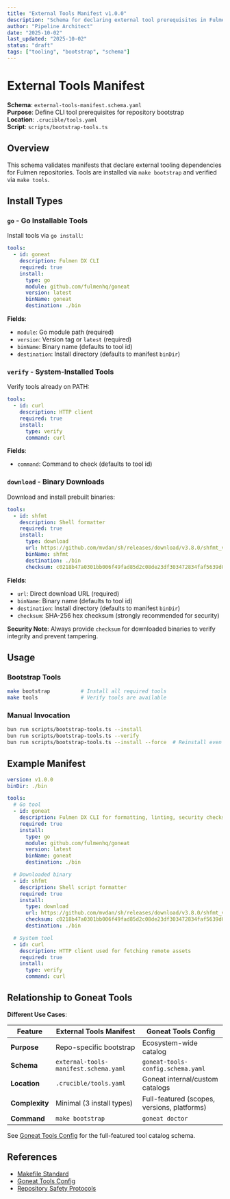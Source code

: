 ```yaml
---
title: "External Tools Manifest v1.0.0"
description: "Schema for declaring external tool prerequisites in Fulmen repositories"
author: "Pipeline Architect"
date: "2025-10-02"
last_updated: "2025-10-02"
status: "draft"
tags: ["tooling", "bootstrap", "schema"]
---
```


# External Tools Manifest

**Schema**: `external-tools-manifest.schema.yaml`  
**Purpose**: Define CLI tool prerequisites for repository bootstrap  
**Location**: `.crucible/tools.yaml`  
**Script**: `scripts/bootstrap-tools.ts`

## Overview

This schema validates manifests that declare external tooling dependencies for Fulmen repositories. Tools are installed via `make bootstrap` and verified via `make tools`.

## Install Types

### `go` - Go Installable Tools

Install tools via `go install`:

```yaml
tools:
  - id: goneat
    description: Fulmen DX CLI
    required: true
    install:
      type: go
      module: github.com/fulmenhq/goneat
      version: latest
      binName: goneat
      destination: ./bin
```

**Fields**:

- `module`: Go module path (required)
- `version`: Version tag or `latest` (required)
- `binName`: Binary name (defaults to tool id)
- `destination`: Install directory (defaults to manifest `binDir`)

### `verify` - System-Installed Tools

Verify tools already on PATH:

```yaml
tools:
  - id: curl
    description: HTTP client
    required: true
    install:
      type: verify
      command: curl
```

**Fields**:

- `command`: Command to check (defaults to tool id)

### `download` - Binary Downloads

Download and install prebuilt binaries:

```yaml
tools:
  - id: shfmt
    description: Shell formatter
    required: true
    install:
      type: download
      url: https://github.com/mvdan/sh/releases/download/v3.8.0/shfmt_v3.8.0_darwin_amd64
      binName: shfmt
      destination: ./bin
      checksum: c0218b47a0301bb006f49fad85d2c08de23df303472834faf5639d04121320f8
```

**Fields**:

- `url`: Direct download URL (required)
- `binName`: Binary name (defaults to tool id)
- `destination`: Install directory (defaults to manifest `binDir`)
- `checksum`: SHA-256 hex checksum (strongly recommended for security)

**Security Note**: Always provide `checksum` for downloaded binaries to verify integrity and prevent tampering.

## Usage

### Bootstrap Tools

```bash
make bootstrap          # Install all required tools
make tools              # Verify tools are available
```

### Manual Invocation

```bash
bun run scripts/bootstrap-tools.ts --install
bun run scripts/bootstrap-tools.ts --verify
bun run scripts/bootstrap-tools.ts --install --force  # Reinstall even if present
```

## Example Manifest

```yaml
version: v1.0.0
binDir: ./bin

tools:
  # Go tool
  - id: goneat
    description: Fulmen DX CLI for formatting, linting, security checks
    required: true
    install:
      type: go
      module: github.com/fulmenhq/goneat
      version: latest
      binName: goneat
      destination: ./bin

  # Downloaded binary
  - id: shfmt
    description: Shell script formatter
    required: true
    install:
      type: download
      url: https://github.com/mvdan/sh/releases/download/v3.8.0/shfmt_v3.8.0_darwin_amd64
      checksum: c0218b47a0301bb006f49fad85d2c08de23df303472834faf5639d04121320f8
      destination: ./bin

  # System tool
  - id: curl
    description: HTTP client used for fetching remote assets
    required: true
    install:
      type: verify
      command: curl
```

## Relationship to Goneat Tools

**Different Use Cases**:

| Feature        | External Tools Manifest               | Goneat Tools Config                         |
| -------------- | ------------------------------------- | ------------------------------------------- |
| **Purpose**    | Repo-specific bootstrap               | Ecosystem-wide catalog                      |
| **Schema**     | `external-tools-manifest.schema.yaml` | `goneat-tools-config.schema.yaml`           |
| **Location**   | `.crucible/tools.yaml`                | Goneat internal/custom catalogs             |
| **Complexity** | Minimal (3 install types)             | Full-featured (scopes, versions, platforms) |
| **Command**    | `make bootstrap`                      | `goneat doctor`                             |

See [Goneat Tools Config](../../goneat-tools/v1.0.0/) for the full-featured tool catalog schema.

## References

- [Makefile Standard](../../../../docs/standards/makefile-standard.md)
- [Goneat Tools Config](../../goneat-tools/v1.0.0/)
- [Repository Safety Protocols](../../../../REPOSITORY_SAFETY_PROTOCOLS.md)
